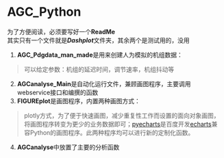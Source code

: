 # AGC_Python  
为了方便阅读，必须要写好一个**ReadMe**  
其实只有一个文件就是***Dashplot***文件夹，其余两个是测试用的，没用  
1. **AGC_Pdgdata_man_made**是用来创建人为模拟的机组数据：
> 可以给定参数：机组的延迟时间，调节速率，机组抖动等
2. **AGCanalyse_Main**是自动化运行文件，兼顾画图程序，主要调用webservice接口和编撰的函数
3. **FIGUREplot**是画图程序，内置两种画图方式：
> plotly方式，为了便于快速画图，减少重复性工作而设置的面向对象画图，将画图程序转变为更少的业务数据即可；[pyecharts](http://pyecharts.org/#/)是百度开发[echarts](https://echarts.apache.org/zh/index.html)兼容Python的画图程序。此两种程序均可以进行新的定制化函数。
4. **AGCanalyse**中放置了主要的分析函数
